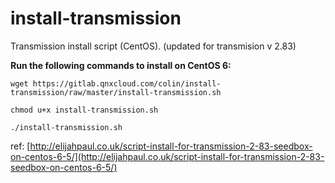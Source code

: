 install-transmission
====================

Transmission install script (CentOS). (updated for transmision v 2.83)

**Run the following commands to install on CentOS 6:**

```
wget https://gitlab.qnxcloud.com/colin/install-transmission/raw/master/install-transmission.sh

chmod u+x install-transmission.sh

./install-transmission.sh
```
ref: [http://elijahpaul.co.uk/script-install-for-transmission-2-83-seedbox-on-centos-6-5/](http://elijahpaul.co.uk/script-install-for-transmission-2-83-seedbox-on-centos-6-5/)
